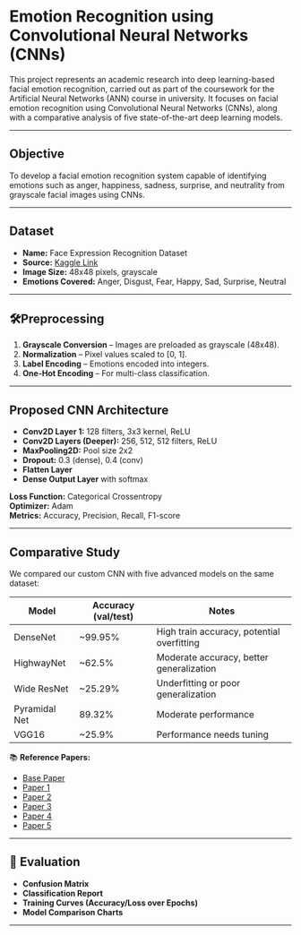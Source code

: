 # Emotion Recognition using Convolutional Neural Networks (CNNs)

This project represents an academic research into deep learning-based facial emotion recognition, carried out as part of the coursework for the Artificial Neural Networks (ANN) course in university. It focuses on facial emotion recognition using Convolutional Neural Networks (CNNs), along with a comparative analysis of five state-of-the-art deep learning models.


---

##  Objective

To develop a facial emotion recognition system capable of identifying emotions such as anger, happiness, sadness, surprise, and neutrality from grayscale facial images using CNNs.

---

## Dataset

- **Name:** Face Expression Recognition Dataset  
- **Source:** [Kaggle Link](https://www.kaggle.com/datasets/jonathanoheix/face-expression-recognition-dataset)  
- **Image Size:** 48x48 pixels, grayscale  
- **Emotions Covered:** Anger, Disgust, Fear, Happy, Sad, Surprise, Neutral  

---

## 🛠Preprocessing

1. **Grayscale Conversion** – Images are preloaded as grayscale (48x48).  
2. **Normalization** – Pixel values scaled to [0, 1].  
3. **Label Encoding** – Emotions encoded into integers.  
4. **One-Hot Encoding** – For multi-class classification.  

---

## Proposed CNN Architecture

- **Conv2D Layer 1:** 128 filters, 3x3 kernel, ReLU  
- **Conv2D Layers (Deeper):** 256, 512, 512 filters, ReLU  
- **MaxPooling2D:** Pool size 2x2  
- **Dropout:** 0.3 (dense), 0.4 (conv)  
- **Flatten Layer**  
- **Dense Output Layer** with softmax  

**Loss Function:** Categorical Crossentropy  
**Optimizer:** Adam  
**Metrics:** Accuracy, Precision, Recall, F1-score  

---

## Comparative Study

We compared our custom CNN with five advanced models on the same dataset:

| Model         | Accuracy (val/test) | Notes                                      |
|---------------|---------------------|--------------------------------------------|
| DenseNet      | ~99.95%       | High train accuracy, potential overfitting |
| HighwayNet    | ~62.5%        | Moderate accuracy, better generalization   |
| Wide ResNet   | ~25.29%       | Underfitting or poor generalization        |
| Pyramidal Net | 89.32%        | Moderate performance               |
| VGG16         | ~25.9%        | Performance needs tuning                   |

📚 **Reference Papers:**
- [Base Paper](https://iopscience.iop.org/article/10.1088/1742-6596/1962/1/012040/pdf)
- [Paper 1](https://iopscience.iop.org/article/10.1088/1742-6596/2236/1/012004/pdf)
- [Paper 2](https://iopscience.iop.org/article/10.1088/1361-6501/ad191c)
- [Paper 3](https://iopscience.iop.org/article/10.1088/2057-1976/ac107c)
- [Paper 4](https://iopscience.iop.org/article/10.1088/1741-2552/ac49a7)
- [Paper 5](https://link.springer.com/article/10.1007/s11042-023-14753-y)

---

## 🧪 Evaluation

- **Confusion Matrix**
- **Classification Report**
- **Training Curves (Accuracy/Loss over Epochs)**
- **Model Comparison Charts**


---

